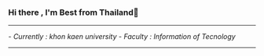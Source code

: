 ### Hi there , I'm Best from Thailand👋
<hr>
- <i>Currently : khon kaen university</i>
- <i>Faculty : Information of Tecnology</i>
<hr>
